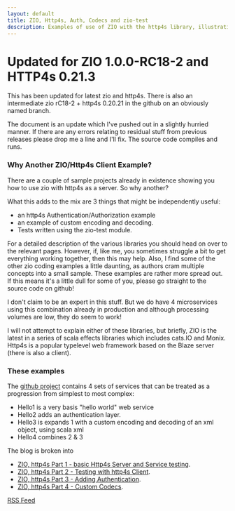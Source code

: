 ```yaml
---
layout: default
title: ZIO, Http4s, Auth, Codecs and zio-test
description: Examples of use of ZIO with the http4s library, illustrating http4s authentication, custom codes and testing with zio-test
---
```

# Updated for ZIO 1.0.0-RC18-2 and HTTP4s 0.21.3

This has been updated for latest zio and http4s. There is also an intermediate zio rC18-2 + http4s 0.20.21 in the github on an obviously named branch.

The document is an update which I've pushed out in a slightly hurried manner. If there are any errors relating to residual stuff from previous releases please drop me a line and I'll fix. The source code compiles and runs.

### Why Another ZIO/Http4s Client Example?

There are a couple of sample projects already in existence showing you how to use zio with http4s as a server. So why another?

What this adds to the mix are 3 things that might be independently useful:
* an http4s Authentication/Authorization example
* an example of custom encoding and decoding.
* Tests written using the zio-test module.

For a detailed description of the various libraries you should head on over to the relevant pages. However, if, like me, you sometimes struggle a bit to get everything working together, then this may help.
Also, I find some of the other zio coding examples a little daunting, as authors cram multiple concepts into a small sample.
These examples are rather more spread out. If this means it's a little dull for some of you, please go straight to the source code on github!

I don't claim to be an expert in this stuff. But we do have 4 microservices using this combination already in production and
although processing volumes are low, they do seem to work!

I will not attempt to explain either of these libraries, but briefly, ZIO is the latest in a series of scala effects libraries which includes cats.IO and Monix.
Http4s is a popular typelevel web framework based on the Blaze server (there is also a client).

### These examples

The [github project](https://github.com/TimPigden/zio-http4s-examples) contains 4 sets of services that can be treated as a progression from simplest to most complex:

* Hello1 is a very basis "hello world" web service
* Hello2 adds an authentication layer.
* Hello3 is expands 1 with a custom encoding and decoding of an xml object, using scala xml
* Hello4 combines 2 & 3

The blog is broken into
* [ZIO, http4s Part 1 - basic Http4s Server and Service testing](zio-http4s-part1.md).
* [ZIO, http4s Part 2 - Testing with http4s Client](zio-http4s-part2.md).
* [ZIO, http4s Part 3 - Adding Authentication](zio-http4s-part3.md).
* [ZIO, http4s Part 4 - Custom Codecs](zio-http4s-part4.md).

[RSS Feed](./feed.xml)
